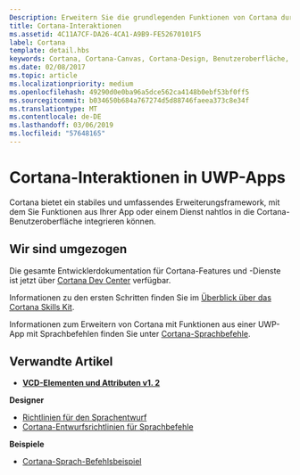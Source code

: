```yaml
---
Description: Erweitern Sie die grundlegenden Funktionen von Cortana durch Sprachbefehle, die eine UWP-App aktivieren und eine einzelne Aktion auszuführen.
title: Cortana-Interaktionen
ms.assetid: 4C11A7CF-DA26-4CA1-A9B9-FE52670101F5
label: Cortana
template: detail.hbs
keywords: Cortana, Cortana-Canvas, Cortana-Design, Benutzeroberfläche, Sprachbefehle, VCD
ms.date: 02/08/2017
ms.topic: article
ms.localizationpriority: medium
ms.openlocfilehash: 49290d0e0ba96a5dce562ca4148b0ebf53bf0ff5
ms.sourcegitcommit: b034650b684a767274d5d88746faeea373c8e34f
ms.translationtype: MT
ms.contentlocale: de-DE
ms.lasthandoff: 03/06/2019
ms.locfileid: "57648165"
---
```

# <a name="cortana-interactions-in-uwp-apps"></a>Cortana-Interaktionen in UWP-Apps

Cortana bietet ein stabiles und umfassendes Erweiterungsframework, mit dem Sie Funktionen aus Ihrer App oder einem Dienst nahtlos in die Cortana-Benutzeroberfläche integrieren können.

## <a name="weve-moved"></a>Wir sind umgezogen

Die gesamte Entwicklerdokumentation für Cortana-Features und -Dienste ist jetzt über [Cortana Dev Center](https://developer.microsoft.com/cortana) verfügbar.

Informationen zu den ersten Schritten finden Sie im [Überblick über das Cortana Skills Kit](https://docs.microsoft.com/cortana/skills/overview).

Informationen zum Erweitern von Cortana mit Funktionen aus einer UWP-App mit Sprachbefehlen finden Sie unter [Cortana-Sprachbefehle](https://docs.microsoft.com/cortana/voice-commands/vcd). 

## <a name="related-articles"></a>Verwandte Artikel

* [**VCD-Elementen und Attributen v1. 2**](https://docs.microsoft.com/uwp/schemas/voicecommands/voice-command-elements-and-attributes-1-2)

**Designer**
* [Richtlinien für den Sprachentwurf](speech-interactions.md)
* [Cortana-Entwurfsrichtlinien für Sprachbefehle](https://docs.microsoft.com/cortana/voice-commands/voicecommand-design-guidelines)

**Beispiele**
* [Cortana-Sprach-Befehlsbeispiel](https://go.microsoft.com/fwlink/p/?LinkID=619899)
 

 




